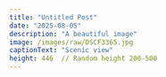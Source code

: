 ```yaml
---
title: "Untitled Post"
date: "2025-08-05"
description: "A beautiful image"
image: /images/raw/DSCF3365.jpg
captionText: "Scenic view"
height: 446  // Random height 200-500
---
```

